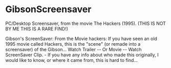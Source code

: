 # GibsonScreensaver
PC/Desktop Screensaver, from the movie The Hackers (1995). (THIS IS NOT BY ME THIS IS A RARE FIND!)

Gibson's ScreenSaver: From the Movie hackers:
If you have seen an old 1995 movie called Hackers, this is the "scene" (or remade into a screensaver) of the Gibson... Watch Trailer -- Or Movie -- Watch ScreenSaver Clip.  - If you have any info about who made this originally, I would like to know, or where it came from, this is hard to find...

